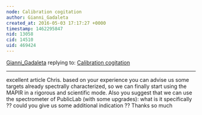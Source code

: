 ```yaml
---
node: Calibration cogitation
author: Gianni_Gadaleta
created_at: 2016-05-03 17:17:27 +0000
timestamp: 1462295847
nid: 13058
cid: 14510
uid: 469424
---
```




[Gianni_Gadaleta](../profile/Gianni_Gadaleta) replying to: [Calibration cogitation](../notes/cfastie/05-01-2016/calibration-cogitation)

----
excellent article Chris.
based on your experience you can advise us some targets already spectrally characterized, so we can finally start using the MAPIR in a rigorous and scientific mode.
Also you suggest that we can use the spectrometer of PublicLab (with some upgrades): what is it specifically ?? could you give us some additional indication ??
Thanks so much